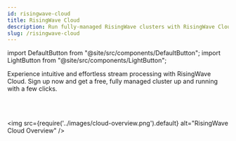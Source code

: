 ```yaml
---
id: risingwave-cloud
title: RisingWave Cloud
description: Run fully-managed RisingWave clusters with RisingWave Cloud.
slug: /risingwave-cloud
---
```

<head>
  <link rel="canonical" href="https://docs.risingwave.com/docs/current/risingwave-cloud/" />
</head>

<!-- MDX imports -->
import DefaultButton from "@site/src/components/DefaultButton";
import LightButton from "@site/src/components/LightButton";

Experience intuitive and effortless stream processing with RisingWave Cloud. Sign up now and get a free, fully managed cluster up and running with a few clicks.

<DefaultButton text="Sign up for RisingWave Cloud" url="https://cloud.risingwave.com/auth/signup/"/><LightButton text="Quickstart" cloud="quickstart"/><LightButton text="FAQ" cloud="faq"/><LightButton text="Learn more" cloud="intro"/>

<br/>
<br/>

<img
  src={require('../images/cloud-overview.png').default}
  alt="RisingWave Cloud Overview"
/>
